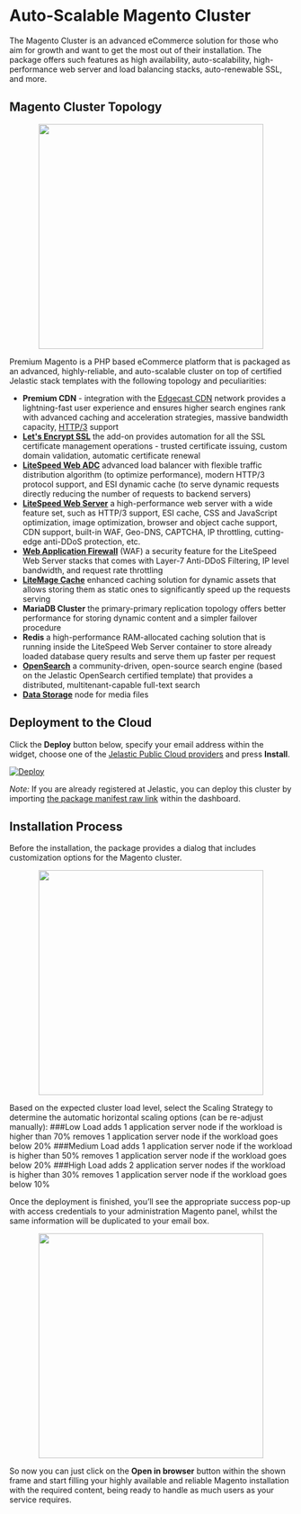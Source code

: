 # Auto-Scalable Magento Cluster

The Magento Cluster is an advanced eCommerce solution for those who aim for growth and want to get the most out of their installation. The package offers such features as high availability, auto-scalability, high-performance web server and load balancing stacks, auto-renewable SSL, and more.

## Magento Cluster Topology

<p align="center"> 
<img src="https://github.com/jelastic-jps/magento-cluster/blob/v2.2.0/images/magento-topology-v2.png" width="400">
</p>

Premium Magento is a PHP based eCommerce platform that is packaged as an advanced, highly-reliable, and auto-scalable cluster on top of certified Jelastic stack templates with the following topology and peculiarities:
- **Premium CDN** - integration with the [Edgecast CDN](https://jelastic.com/blog/enterprise-cdn-verizon-integration/) network provides a lightning-fast user experience and ensures higher search engines rank with advanced caching and acceleration strategies, massive bandwidth capacity, [HTTP/3](https://docs.jelastic.com/http3/) support
- [**Let's Encrypt SSL**](https://jelastic.com/blog/free-ssl-certificates-with-lets-encrypt/) the add-on provides automation for all the SSL certificate management operations - trusted certificate issuing, custom domain validation, automatic certificate renewal
- [**LiteSpeed Web ADC**](https://docs.jelastic.com/litespeed-web-adc/) advanced load balancer with flexible traffic distribution algorithm (to optimize performance), modern HTTP/3 protocol support, and ESI dynamic cache (to serve dynamic requests directly reducing the number of requests to backend servers) 
- [**LiteSpeed Web Server**](https://docs.jelastic.com/litespeed-web-server/) a high-performance web server with a wide feature set, such as HTTP/3 support, ESI cache, CSS and JavaScript optimization, image optimization, browser and object cache support, CDN support, built-in WAF, Geo-DNS, CAPTCHA, IP throttling, cutting-edge anti-DDoS protection, etc.
- [**Web Application Firewall**](https://www.litespeedtech.com/support/wiki/doku.php/litespeed_wiki:waf) (WAF) a security feature for the LiteSpeed Web Server stacks that comes with Layer-7 Anti-DDoS Filtering, IP level bandwidth, and request rate throttling
- [**LiteMage Cache**](https://www.litespeedtech.com/products/cache-plugins/magento-acceleration) enhanced caching solution for dynamic assets that allows storing them as static ones to significantly speed up the requests serving
- **MariaDB Cluster** the primary-primary replication topology offers better performance for storing dynamic content and a simpler failover procedure
- **Redis** a high-performance RAM-allocated caching solution that is running inside the LiteSpeed Web Server container to store already loaded database query results and serve them up faster per request
- [**OpenSearch**](https://opensearch.org/) a community-driven, open-source search engine (based on the Jelastic OpenSearch certified template) that provides a distributed, multitenant-capable full-text search
- [**Data Storage**](https://docs.jelastic.com/data-storage-container) node for media files

## Deployment to the Cloud
Click the **Deploy** button below, specify your email address within the widget, choose one of the [Jelastic Public Cloud providers](https://jelastic.com/install-application/?manifest=https://raw.githubusercontent.com/jelastic-jps/magento-cluster/v2.2.0/manifest.yml&keys=app.jelastic.eapps.com;app.cloud.hostnet.nl;app.jelastichosting.nl;app.appengine.flow.ch;app.jelasticlw.com.br;app.mircloud.host;app.jcs.opusinteractive.io;app.paas.quarinet.eu) and press **Install**.

[![Deploy](images/deploy-to-jelastic.png)](https://jelastic.com/install-application/?manifest=https://raw.githubusercontent.com/jelastic-jps/magento-cluster/v2.2.0/manifest.yml&keys=app.jelastic.elastx.net;app.milesweb.cloud;app.jelastic.eapps.com;app.jelastic.saveincloud.net&filter=auto_cluster)

*Note:* If you are already registered at Jelastic, you can deploy this cluster by importing [the package manifest raw link](https://raw.githubusercontent.com/jelastic-jps/magento-cluster/v2.2.0/manifest.yml) within the dashboard.

## Installation Process
Before the installation, the package provides a dialog that includes customization options for the Magento cluster.

<p align="center"> 
<img src="https://github.com/jelastic-jps/magento-cluster/blob/master/images/magento-installation.png" width="400">
</p>

Based on the expected cluster load level, select the Scaling Strategy to determine the automatic horizontal scaling options (can be re-adjust manually):
###Low Load
adds 1 application server node if the workload is higher than 70%
removes 1 application server node if the workload goes below 20%
###Medium Load
adds 1 application server node if the workload is higher than 50%
removes 1 application server node if the workload goes below 20%
###High Load
adds 2 application server nodes if the workload is higher than 30%
removes 1 application server node if the workload goes below 10%




Once the deployment is finished, you’ll see the appropriate success pop-up with access credentials to your administration Magento panel, whilst the same information will be duplicated to your email box.

<p align="center"> 
<img src="https://github.com/jelastic-jps/magento-cluster/blob/master/images/magento-successful-install.png" width="400">
</p>

So now you can just click on the **Open in browser** button within the shown frame and start filling your highly available and reliable Magento installation with the required content, being ready to handle as much users as your service requires.
